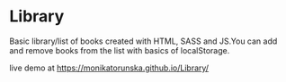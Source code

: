 # Library
Basic library/list of books created with HTML, SASS and JS.You can add and remove books from the list with basics of localStorage.

live demo at https://monikatorunska.github.io/Library/
